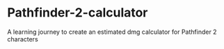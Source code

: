 # Pathfinder-2-calculator
A learning journey to create an estimated dmg calculator for Pathfinder 2 characters
